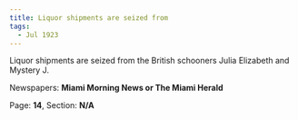 ```yaml
---  
title: Liquor shipments are seized from  
tags:  
  - Jul 1923  
---  
```

  
Liquor shipments are seized from the British schooners Julia Elizabeth and Mystery J.  
  
Newspapers: **Miami Morning News or The Miami Herald**  
  
Page: **14**, Section: **N/A** 
